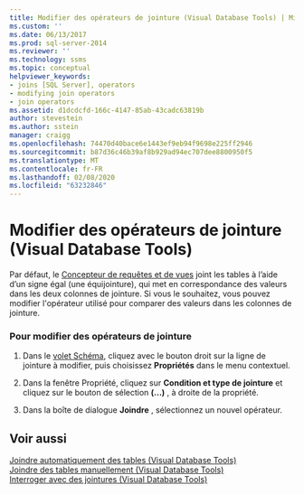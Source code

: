 ```yaml
---
title: Modifier des opérateurs de jointure (Visual Database Tools) | Microsoft Docs
ms.custom: ''
ms.date: 06/13/2017
ms.prod: sql-server-2014
ms.reviewer: ''
ms.technology: ssms
ms.topic: conceptual
helpviewer_keywords:
- joins [SQL Server], operators
- modifying join operators
- join operators
ms.assetid: d1dcdcfd-166c-4147-85ab-43cadc63819b
author: stevestein
ms.author: sstein
manager: craigg
ms.openlocfilehash: 74470d40bace6e1443ef9eb94f9698e225ff2946
ms.sourcegitcommit: b87d36c46b39af8b929ad94ec707dee8800950f5
ms.translationtype: MT
ms.contentlocale: fr-FR
ms.lasthandoff: 02/08/2020
ms.locfileid: "63232846"
---
```

# <a name="modify-join-operators-visual-database-tools"></a>Modifier des opérateurs de jointure (Visual Database Tools)
  Par défaut, le [Concepteur de requêtes et de vues](visual-database-tools.md) joint les tables à l’aide d’un signe égal (une équijointure), qui met en correspondance des valeurs dans les deux colonnes de jointure. Si vous le souhaitez, vous pouvez modifier l'opérateur utilisé pour comparer des valeurs dans les colonnes de jointure.  
  
### <a name="to-modify-join-operators"></a>Pour modifier des opérateurs de jointure  
  
1.  Dans le [volet Schéma](diagram-pane-visual-database-tools.md), cliquez avec le bouton droit sur la ligne de jointure à modifier, puis choisissez **Propriétés** dans le menu contextuel.  
  
2.  Dans la fenêtre Propriété, cliquez sur **Condition et type de jointure** et cliquez sur le bouton de sélection **(...)** , à droite de la propriété.  
  
3.  Dans la boîte de dialogue **Joindre** , sélectionnez un nouvel opérateur.  
  
## <a name="see-also"></a>Voir aussi  
 [Joindre automatiquement des tables &#40;Visual Database Tools&#41;](join-tables-automatically-visual-database-tools.md)   
 [Joindre des tables manuellement &#40;Visual Database Tools&#41;](join-tables-manually-visual-database-tools.md)   
 [Interroger avec des jointures &#40;Visual Database Tools&#41;](query-with-joins-visual-database-tools.md)  
  
  
